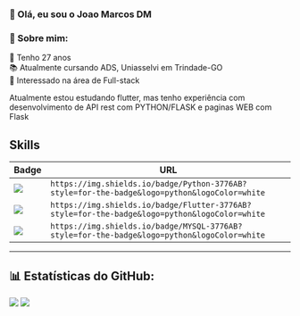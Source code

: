 ### 👋 Olá, eu sou o Joao Marcos DM

### 💫 Sobre mim:

👴 Tenho 27 anos<br>📚 Atualmente cursando ADS, Uniasselvi em Trindade-GO<br>👀 Interessado na área de Full-stack<br>
<p>Atualmente estou estudando flutter, mas tenho experiência com desenvolvimento de API rest com PYTHON/FLASK e paginas WEB com Flask </p>

## Skills

Badge | URL
------------ | -------------
<img src="https://img.shields.io/badge/Python-3776AB?style=for-the-badge&logo=python&logoColor=white"/> | `https://img.shields.io/badge/Python-3776AB?style=for-the-badge&logo=python&logoColor=white`
<img src="https://img.shields.io/badge/Flutter-3776AB?style=for-the-badge&logo=flutter&logoColor=white"/> | `https://img.shields.io/badge/Flutter-3776AB?style=for-the-badge&logo=python&logoColor=white`
<img src="https://img.shields.io/badge/MYSQL-3776AB?style=for-the-badge&logo=mysql&logoColor=white"/> | `https://img.shields.io/badge/MYSQL-3776AB?style=for-the-badge&logo=python&logoColor=white`
---
## 📊 Estatísticas do GitHub:
![](https://github-readme-stats.vercel.app/api?username=jauumgod&theme=dark&hide_border=false&include_all_commits=true&count_private=true)
![](https://github-readme-stats.vercel.app/api/top-langs/?username=jauumgod&theme=dark&hide_border=false&include_all_commits=true&count_private=true&layout=compact)
